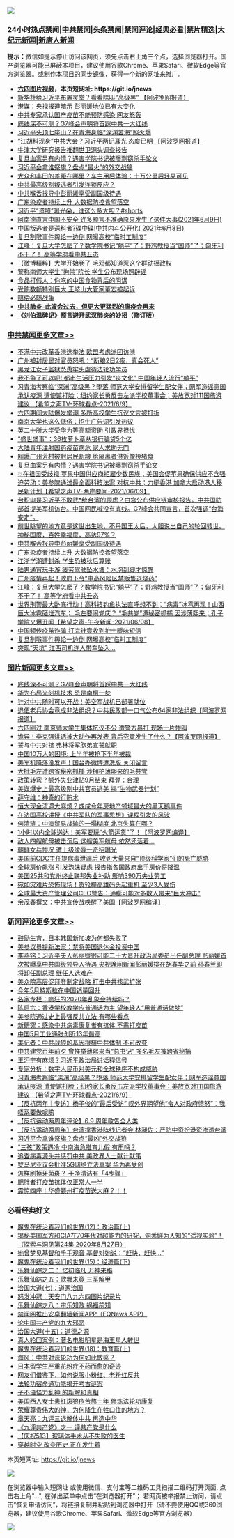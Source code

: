 ![](https://raw.githubusercontent.com/fqnews/bnews/master/64photo/fqnews-qr.jpg)

<div id="tt">
<h3>24小时热点禁闻|<a href="#%E4%B8%AD%E5%85%B1%E7%A6%81%E9%97%BB%E6%9B%B4%E5%A4%9A%E6%96%87%E7%AB%A0">中共禁闻</a>|<a href="#%E5%9B%BE%E7%89%87%E6%96%B0%E9%97%BB%E6%9B%B4%E5%A4%9A%E6%96%87%E7%AB%A0">头条禁闻</a>|<a href="#%E6%96%B0%E9%97%BB%E8%AF%84%E8%AE%BA%E6%9B%B4%E5%A4%9A%E6%96%87%E7%AB%A0">禁闻评论|<a href="#%E5%BF%85%E7%9C%8B%E7%BB%8F%E5%85%B8%E5%A5%BD%E6%96%87">经典必看|<a href="/video.md#%E7%A6%81%E7%89%87%E7%B2%BE%E9%80%89">禁片精选</a>|<a href="https://github.com/fqnews/djy/blob/master/gb/nf1351518.md#1">大纪元新闻</a>|<a href="https://github.com/fqnews/ntdtv/blob/master/gb/prog204.md#1">新唐人新闻</a></h3>
<div><b>提示：</b>微信如提示停止访问该网页，须先点击右上角三个点，选择浏览器打开。国产浏览器可能已屏蔽本项目，建议使用谷歌Chrome、苹果Safari、微软Edge等官方浏览器。或<a href="https://github.com/fqnews/bnews/blob/master/%E5%88%B6%E4%BD%9Cgit%E7%A6%81%E9%97%BB%E9%95%9C%E5%83%8F.md">制作本项目的同步镜像</a>，获得一个新的网址来推广。</div>
<ul>
<li><b><a href="http://d1.bdrive.tk/64.mp4" target="_blank">六四图片视频</a>，本页短网址: https://git.io/jnews</b></li>
<li><a href="/cnnews/20210609/1563261.md">新华社给习近平布置灵堂？看看啥叫“高级黑” 【阿波罗网报道】</a></li>
<li><a href="/comments/20210609/1563119.md">港媒：央视报道暗示 彭丽媛地位已有大变化</a></li>
<li><a href="/cnnews/20210609/1563062.md">中共专家承认国产疫苗不能预防感染 网友怒轰</a></li>
<li><a href="/topimagenews/20210609/1563248.md">底线深不可测？G7峰会声明将首踩中共一大红线</a></li>
<li><a href="/cbnews/20210609/1563173.md">习近平头顶七座山？在青海身临“深渊苦海”照火爆</a></li>
<li><a href="/cnnews/20210609/1563362.md">“江胡料现身”中共大会？习近平两记耳光 态度已明 【阿波罗网报道】</a></li>
<li><a href="/cnnews/20210609/1563128.md">牛津大学研究报告推翻世卫源头调查报告</a></li>
<li><a href="/cbnews/20210609/1563469.md">复旦血案另有内情？遇害学院书记被曝剽窃杀手论文</a></li>
<li><a href="/cnnews/20210609/1563387.md">习近平会拿谁祭旗？盘点“最火”的外交战狼</a></li>
<li><a href="/lifebaike/20210609/1563020.md">大众和丰田的差距在哪里？车主用后体验：十万公里后轻易可见</a></li>
<li><a href="/ssgc/20210609/1563481.md">中共最高级别叛逃者引发连锁反应？</a></li>
<li><a href="/cbnews/20210609/1563368.md">中共喉舌报导中彭丽媛享受副国级待遇</a></li>
<li><a href="/cbnews/20210609/1563367.md">广东染疫者持续上升 大数据防控希望落空</a></li>
<li><a href="/bannedvideo/20210609/1563295.md">习近平“遗照”曝光😱，谁这么多大胆？#shorts</a></li>
<li><a href="/bannedvideo/20210609/1563400.md">阿南德直言中国不安全 许多预言不准确原来发生了这件大事(2021年6月9日)</a></li>
<li><a href="/bannedvideo/20210609/1563054.md">中国叛逃者是送料者?碟中碟!中共内斗公开化( 2021年6月8日)</a></li>
<li><a href="/cbnews/20210609/1563222.md">复旦割喉事件舆论一边倒 网曝高校“临时工制度”</a></li>
<li><a href="/cbnews/20210609/1563291.md">江峰：复旦大学怎麽了？数学院书记“躺平”了；野鸡教授当“国师”了；匈牙利不干了！ 高等学府看中共丑态</a></li>
<li><a href="/comments/20210609/1563201.md">【微博精粹】大学开始卷了 毛邓都知道惹这个群动摇政权</a></li>
<li><a href="/cbnews/20210609/1563074.md">警称南师大学生“拘禁”院长 学生公布现场照辟谣</a></li>
<li><a href="/cbnews/20210609/1563010.md">食品打假人：你吃的中国食物背后的阴谋</a></li>
<li><a href="/cnnews/20210609/1563377.md">受贿数额特别巨大 王岐山大管家董宏被起诉</a></li>
<li><a href="/ssgc/20210609/1563482.md">赔偿必随战争</a></li>
<li><b><a href="/comments/20200211/1275071.md" target="_blank">中共肺炎-此波会过去，但更大更猛烈的瘟疫会再来</a></b></li>
<li><b><a href="/comments/20200207/1272816.md" target="_blank">《刘伯温碑记》预言避开武汉肺炎的妙招（修订版）</a></b></li>
</ul>
</div>

<div class="catlist">
<h3><a href="/cbnews/" target="_blank">中共禁闻</a><span><a href="/cbnews/" target="_blank" rel="nofollow">更多文章>></a></span></h3>
<ul>
<li><a href="/cbnews/20210610/1563712.md" target="_blank">不满中共改革香港选举法 欧盟考虑派团访港</a></li>
<li><a href="/cbnews/20210610/1563704.md" target="_blank">广州被封居民对官员怒吼：“断粮2日2夜，真会死人”</a></li>
<li><a href="/cbnews/20210610/1563685.md" target="_blank">黑龙江女子监狱怂恿牢头虐待法轮功学员</a></li>
<li><a href="/cbnews/20210610/1563651.md" target="_blank">我不争了可以吧! 都市生活压力引发“丧文化” 中国年轻人流行“躺平”</a></li>
<li><a href="/comments/20210610/1563648.md" target="_blank">习青海考察临“深渊”高级黑？堕落 师范大学安排留学生配女伴；网军造谣意国承认疫源 遭使馆打脸；纽约家长勇反击左派学校董事会；美放宽对111国旅游建议 【希望之声TV-环球看点-2021/6/9】</a></li>
<li><a href="/cbnews/20210609/1563589.md" target="_blank">六四期间大陆爆发学潮 多所高校学生抗议文凭被打折</a></li>
<li><a href="/cbnews/20210609/1563580.md" target="_blank">南京大学也这么低俗：招生广告词引发热议</a></li>
<li><a href="/cbnews/20210609/1563556.md" target="_blank">英二十所大学受华为等高额资助 引政界担忧</a></li>
<li><a href="/cbnews/20210609/1563496.md" target="_blank">“盛世盛事”：36枚萝卜章从银行骗贷5个亿</a></li>
<li><a href="/cbnews/20210609/1563491.md" target="_blank">大陆青年注射国药疫苗病危 家人求助无门</a></li>
<li><a href="/cbnews/20210609/1563483.md" target="_blank">网曝广州芳村被封居民断粮 给隔离者供饭像投猪食</a></li>
<li><a href="/cbnews/20210609/1563469.md" target="_blank">复旦血案另有内情？遇害学院书记被曝剽窃杀手论文</a></li>
<li><a href="/comments/20210609/1563466.md" target="_blank">💥在祖国受歧视 苹果中国供应商拒雇少数民族；美国会促苹果确保供应不含强迫劳动；美参院通过最全面科技法案 对抗中共；力挺香港 加拿大启动港人移民新计划【希望之声TV-两岸要闻-2021/06/09】</a></li>
<li><a href="/comments/20210609/1563438.md" target="_blank">台积电是习近平不敢武*统台湾的顾虑？白宫公布供应链审核报告。中共国防部首提美军机访台。中国网民喊没有底线。G7峰会共同宣言，首次强调“台海安定”。</a></li>
<li><a href="/comments/20210609/1563403.md" target="_blank">前世眺望的地方竟是这世出生地，不丹国王太后，大胆说出自己的轮回转世。神秘国度，百姓幸福度，高达97%？</a></li>
<li><a href="/cbnews/20210609/1563368.md" target="_blank">中共喉舌报导中彭丽媛享受副国级待遇</a></li>
<li><a href="/cbnews/20210609/1563367.md" target="_blank">广东染疫者持续上升 大数据防控希望落空</a></li>
<li><a href="/cbnews/20210609/1563358.md" target="_blank">江浙学潮遭封杀 学生恐被秋后算账</a></li>
<li><a href="/cbnews/20210609/1563304.md" target="_blank">陆男通宵玩手游 疲劳驾驶坠水塘：水泡到脚才惊醒</a></li>
<li><a href="/cbnews/20210609/1563292.md" target="_blank">广州疫情再起！政府下令“中高风险区禁贩售退烧药”</a></li>
<li><a href="/cbnews/20210609/1563291.md" target="_blank">江峰：复旦大学怎麽了？数学院书记“躺平”了；野鸡教授当“国师”了；匈牙利不干了！ 高等学府看中共丑态</a></li>
<li><a href="/comments/20210609/1563262.md" target="_blank">世界刑警最大卧底行动！高科技钓鱼执法直呼想不到；“病毒”冰雹再现！山西巨大冰雹砸烂汽车； 毛左要闹党庆？ “毛共党”遭秘密抓捕 因涉薄熙来；孔子学院又爆丑闻【希望之声-午夜新闻-2021/06/08】</a></li>
<li><a href="/cbnews/20210609/1563223.md" target="_blank">中国频传疫苗诈骗 打完针竟收到护士暖味短信</a></li>
<li><a href="/cbnews/20210609/1563222.md" target="_blank">复旦割喉事件舆论一边倒 网曝高校“临时工制度”</a></li>
<li><a href="/cbnews/20210609/1563195.md" target="_blank">突现“天坑” 江西司机连人带车坠入…</a></li>

</ul>
</div>
<div class="catlist">
<h3><a href="/topimagenews/" target="_blank">图片新闻</a><span><a href="/topimagenews/" target="_blank" rel="nofollow">更多文章>></a></span></h3>
<ul>
<li><a href="/topimagenews/20210609/1563248.md" target="_blank">底线深不可测？G7峰会声明将首踩中共一大红线</a></li>
<li><a href="/topimagenews/20210609/1563122.md" target="_blank">华为布局光刻机技术 恐是南柯一梦</a></li>
<li><a href="/topimagenews/20210608/1562813.md" target="_blank">针对中共随时可以开战！美空军战机已部署就位</a></li>
<li><a href="/topimagenews/20210608/1562650.md" target="_blank">退伍老兵协会竟成非法组织？中共民政部一口气公布64家非法组织【阿波罗网报道】</a></li>
<li><a href="/topimagenews/20210608/1562320.md" target="_blank">六四刚过 南京师大学生集体抗议不公 遭警方暴打 现场一片惨叫</a></li>
<li><a href="/topimagenews/20210608/1562319.md" target="_blank">诡异！李克强讲话被大动作再发表 背后究竟发生了什么？【阿波罗网报道】</a></li>
<li><a href="/topimagenews/20210608/1562318.md" target="_blank">誓与中共对抗 弗林将军胞弟宣誓就职</a></li>
<li><a href="/topimagenews/20210608/1562317.md" target="_blank">中国10万人的困境: 上半年被抢下半年被裁</a></li>
<li><a href="/topimagenews/20210608/1562316.md" target="_blank">美军机降落没发声！国台办微博遭洗版 关闭留言</a></li>
<li><a href="/topimagenews/20210608/1562315.md" target="_blank">大批毛左遭跨省秘密抓捕 涉拥护薄熙来的毛共党</a></li>
<li><a href="/topimagenews/20210608/1562314.md" target="_blank">政策转弯？额外失业津贴9月结束 拜登：合理</a></li>
<li><a href="/topimagenews/20210607/1561590.md" target="_blank">美媒爆史上最高级别中共官员逃美 揭“生物武器计划”</a></li>
<li><a href="/topimagenews/20210606/1561402.md" target="_blank">薛守维：神奇的行贿术</a></li>
<li><a href="/topimagenews/20210606/1561365.md" target="_blank">恒大现金流遇大麻烦？或成今年房地产领域最大的黑天鹅事件</a></li>
<li><a href="/comments/20210606/1561346.md" target="_blank">在法国高校讲授《中共军队的军事思想》课程引发的风波</a></li>
<li><a href="/topimagenews/20210606/1561115.md" target="_blank">何清涟：中澳贸易战输的一塌糊度 北京失算在哪？</a></li>
<li><a href="/topimagenews/20210605/1560838.md" target="_blank">1小时以内全球送达！美军要玩“火箭运货”了！【阿波罗网编译】</a></li>
<li><a href="/topimagenews/20210605/1560764.md" target="_blank">敌人四艘航母被击沉后 这艘美军航母 依然还活着&#8230;</a></li>
<li><a href="/topimagenews/20210605/1560763.md" target="_blank">朝鲜女兵惨况 遭上级凌辱一奇招曝光</a></li>
<li><a href="/topimagenews/20210604/1560399.md" target="_blank">美国前CDC主任提病毒泄漏后 收到大量来自“顶级科学家”们的死亡威胁</a></li>
<li><a href="/topimagenews/20210604/1559716.md" target="_blank">全球房价飙涨 引发泡沫疑虑 报告指各国政府出手房价将降温</a></li>
<li><a href="/topimagenews/20210604/1559658.md" target="_blank">美国25共和党州终止联邦失业补助 影响390万失业劳工</a></li>
<li><a href="/topimagenews/20210604/1559625.md" target="_blank">宛如灾难片恐怖现场！货轮撞高雄码头起重机 至少3人受伤</a></li>
<li><a href="/topimagenews/20210604/1559624.md" target="_blank">全球最大资产管理公司CEO警告：通膨可能对多数人带来“巨大冲击”</a></li>
<li><a href="/topimagenews/20210603/1559198.md" target="_blank">余茂春撰文：中共宣传战唤醒了美国【阿波罗网编译】</a></li>

</ul>
</div>
<div class="catlist">
<h3><a href="/comments/" target="_blank">新闻评论</a><span><a href="/comments/" target="_blank" rel="nofollow">更多文章>></a></span></h3>
<ul>
<li><a href="/comments/20210610/1563717.md" target="_blank">鼓励生育，日本韩国新加坡为何都失败了</a></li>
<li><a href="/comments/20210610/1563711.md" target="_blank">美参议员提新法案：禁将美国退休金投资中国</a></li>
<li><a href="/comments/20210610/1563701.md" target="_blank">李燕铭：习近平夫人彭丽媛很可能二十大晋升政治局委员出任副总理 彭丽媛首次被曝享中共国级领导人待遇 央视晚间新闻彭丽媛排在胡春华之前 孙春兰即将卸任副总理 继任人选难产</a></li>
<li><a href="/comments/20210610/1563699.md" target="_blank">美众院高层促拜登制定战略 打击中共核武扩张</a></li>
<li><a href="/comments/20210610/1563698.md" target="_blank">今年5月特斯拉在中国销量回升</a></li>
<li><a href="/comments/20210610/1563689.md" target="_blank">名家专栏：疯狂的2020年乱象会持续吗？</a></li>
<li><a href="/comments/20210610/1563680.md" target="_blank">陈启宗：香港学校教学应普通话为主 望年轻人“用普通话做梦”</a></li>
<li><a href="/comments/20210610/1563675.md" target="_blank">美参院通过史上最强反共立法 有哪些看点</a></li>
<li><a href="/comments/20210610/1563674.md" target="_blank">新研究：感染中共病毒康复者有抗体 不需打疫苗</a></li>
<li><a href="/comments/20210610/1563673.md" target="_blank">中国5月工业通胀创近13年最高</a></li>
<li><a href="/comments/20210610/1563667.md" target="_blank">美记者：中共战狼的基因根植中共体制 不可改变</a></li>
<li><a href="/comments/20210610/1563664.md" target="_blank">中共建党百年前夕 曾推举薄熙来当“总书记” 多名毛左被跨省秘捕</a></li>
<li><a href="/comments/20210610/1563663.md" target="_blank">王沪宁有麻烦？习近平政治局讲话释信号</a></li>
<li><a href="/comments/20210610/1563658.md" target="_blank">专家分析：数字人民币对美元和全球秩序不构成威胁</a></li>
<li><a href="/comments/20210610/1563648.md" target="_blank">习青海考察临“深渊”高级黑？堕落 师范大学安排留学生配女伴；网军造谣意国承认疫源 遭使馆打脸；纽约家长勇反击左派学校董事会；美放宽对111国旅游建议 【希望之声TV-环球看点-2021/6/9】</a></li>
<li><a href="/comments/20210610/1563647.md" target="_blank">【反抗两年｜专访】杨子俊的“最后受访” 叹外界期望他“令人对政府愤怒”：我唔系要做呢啲</a></li>
<li><a href="/comments/20210610/1563646.md" target="_blank">【反抗运动两周年评论】6.9 周年敬告全人类</a></li>
<li><a href="/comments/20210610/1563643.md" target="_blank">【反抗运动两周年】台湾撑香港阵线记者会 林昶佐：严防中资扮港资渗透台湾</a></li>
<li><a href="/comments/20210610/1563642.md" target="_blank">习近平会拿谁祭旗？盘点“最凶”外交战狼</a></li>
<li><a href="/comments/20210610/1563641.md" target="_blank">“三孩”政策遇冷 中南海急推育儿假 有用吗？</a></li>
<li><a href="/comments/20210610/1563631.md" target="_blank">追查病毒源头并惩罚中共 美政界人士献计献策</a></li>
<li><a href="/comments/20210610/1563630.md" target="_blank">罗马尼亚议会批准5G网络立法草案 华为再受创</a></li>
<li><a href="/comments/20210610/1563617.md" target="_blank">怎样刷掉牙菌斑？ 干净清洁有「4步骤」</a></li>
<li><a href="/comments/20210610/1563616.md" target="_blank">肥胖者打疫苗抗体仅正常人一半</a></li>
<li><a href="/comments/20210610/1563615.md" target="_blank">震惊四座！华盛顿州打疫苗送大麻？！！</a></li>

</ul>
</div>

<div class="catlist">
<h3>必看经典好文</h3>
<ul>
<li><a href="/topimagenews/20180601/951286.md" target="_blank">魔鬼在统治着我们的世界(12)：政治篇(上)</a></li>
<li><a href="/cbnews/20200828/1386804.md" target="_blank">揭秘美国军方和CIA在70年代对超能力的研究，洞悉鲜为人知的“遥视实验”！（探索与洞见第24集 2020年8月27日）</a></li>
<li><a href="/cnnews/20210420/1529760.md" target="_blank">她曾梦见基督和千手观音 基督对她说：“赶快，赶快…”</a></li>
<li><a href="/topimagenews/20180610/955499.md" target="_blank">魔鬼在统治着我们的世界(15)：经济篇(下)</a></li>
<li><a href="/tculture/20170711/790081.md" target="_blank">乐舞仙踪之二： 忆初临凡 万神来格</a></li>
<li><a href="/tculture/20170715/791820.md" target="_blank">乐舞仙踪之五：歌舞未竟 三军解甲</a></li>
<li><a href="/cbnews/20190424/913985.md" target="_blank">治国大道(七)：道家治国</a></li>
<li><a href="/comments/20200604/783200.md" target="_blank">怒发冲冠：天安门八九六四图片纪录片</a></li>
<li><a href="/tculture/20170717/792953.md" target="_blank">乐舞仙踪之八：审乐知政 祸福前知</a></li>
<li><a href="/comments/20200503/1322531.md" target="_blank">禁闻网推出安卓翻墙新闻APP（FQNews APP）</a></li>
<li><a href="/comments/20200717/1361899.md" target="_blank">论中国共产党的九大邪恶</a></li>
<li><a href="/topimagenews/20180322/917868.md" target="_blank">治国大道(十五)：道德之源</a></li>
<li><a href="/comments/20200523/1332915.md" target="_blank">真人轮回案例：著名电影明星是海王星人转世</a></li>
<li><a href="/topimagenews/20180701/965109.md" target="_blank">魔鬼在统治着我们的世界(18)：教育篇(上)</a></li>
<li><a href="/comments/20191218/1228234.md" target="_blank">海风：中共对法轮功为何如此敏感？</a></li>
<li><a href="/comments/20210324/1511732.md" target="_blank">日本留学生严重花粉症不药而愈的奇迹</a></li>
<li><a href="/comments/20200712/1359630.md" target="_blank">网友们借鉴下，如何说服小粉红、老粉红反共</a></li>
<li><a href="/tculture/20121025/73079.md" target="_blank">法轮功宿命通功能揭开考古谜案</a></li>
<li><a href="/comments/20190427/1119935.md" target="_blank">子不语怪力乱神 的新解和真相</a></li>
<li><a href="/comments/20190126/1070164.md" target="_blank">美国西人女士患红斑狼疮苦熬十年 修炼法轮功康复</a></li>
<li><a href="/comments/20200618/1346830.md" target="_blank">荣耀尊贵伟大的神，为何降生在牲口住的地方？</a></li>
<li><a href="/comments/20131119/1029445.md" target="_blank">章天亮：九评三退解体中共 再造中华</a></li>
<li><a href="/bookonline/20131116/201056.md" target="_blank">《九评共产党》之一 评共产党是什么</a></li>
<li><a href="/cbnews/20210526/1554325.md" target="_blank">【庆祝513】玻璃体手术从不失败的医生</a></li>
<li><a href="/comments/20200626/1259925.md" target="_blank">穿越时空 改变历史 正在发生着</a></li>

</ul>
</div>

本页短网址: https://git.io/jnews

![](https://raw.githubusercontent.com/fqnews/bnews/master/64photo/fqnews-qr.jpg)

在浏览器中输入短网址 或使用微信、支付宝等二维码工具扫描二维码打开页面, 点击右上角"...", 在弹出菜单中点击“在浏览器打开”； 若网页被举报禁止访问，请点击“恢复申请访问”，将链接复制并粘贴到浏览器中打开（请不要使用QQ或360浏览器，建议使用谷歌Chrome、苹果Safari、微软Edge等官方浏览器）

![](https://raw.githubusercontent.com/fqnews/bnews/master/64photo/wx.jpg)